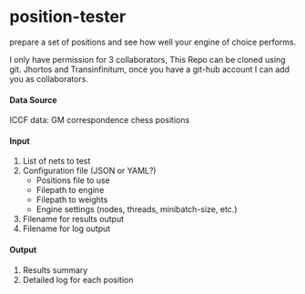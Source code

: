 # position-tester
prepare a set of positions and see how well your engine of choice performs. 

I only have permission for 3 collaborators, This Repo can be cloned using git. Jhortos and Transinfinitum, once you have a git-hub account I can add you as collaborators.

#### Data Source
ICCF data: GM correspondence chess positions

#### Input
1. List of nets to test
2. Configuration file (JSON or YAML?)
   * Positions file to use
   * Filepath to engine
   * Filepath to weights
   * Engine settings (nodes, threads, minibatch-size, etc.)
3. Filename for results output
4. Filename for log output

#### Output
1. Results summary
2. Detailed log for each position